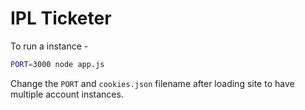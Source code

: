 # IPL Ticketer

To run a instance -
```bash
PORT=3000 node app.js
```

Change the `PORT` and `cookies.json` filename after loading site to have multiple account instances.
